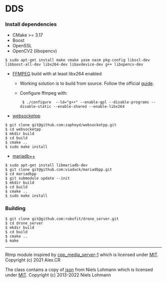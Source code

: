 # DDS

### Install dependencies
* CMake >= 3.17
* Boost
* OpenSSL
* OpenCV2 (libopencv)
```
$ sudo apt-get install make cmake yasm nasm pkg-config libssl-dev libboost-all-dev libx264-dev libavdevice-dev g++ libopencv-dev
```

* [FFMPEG](https://git.ffmpeg.org/ffmpeg.git) build with at least libx264 enabled

  * Working solution is to build from source. Follow the official [guide](https://trac.ffmpeg.org/wiki/CompilationGuide/Ubuntu).
  * Configure ffmpeg with:
  
     ``` $ ./configure  --ld="g++" --enable-gpl --disable-programs --disable-static --enable-shared --enable-libx264```

* [websocketpp](https://github.com/zaphoyd/websocketpp)
```
$ git clone git@github.com:zaphoyd/websocketpp.git
$ cd websocketpp
$ mkdir build
$ cd build
$ cmake ..
$ sudo make install
```

* [mariadb++](https://github.com/viaduck/mariadbpp)
```
$ sudo apt-get install libmariadb-dev
$ git clone git@github.com:viaduck/mariadbpp.git
$ cd mariadbpp
$ git submodule update --init
$ mkdir build
$ cd build
$ cmake ..
$ sudo make install
```


### Building
```
$ git clone git@github.com:robofit/drone_server.git
$ cd drone_server
$ mkdir build
$ cd build
$ cmake ..
$ make
```
---
Rtmp module inspired by [cpp_media_server-1](https://github.com/grandi23/cpp_media_server-1) which is licensed under [MIT](https://opensource.org/licenses/MIT). Copyright (c) 2021 Alex.CR

The class contains a copy of [json](https://github.com/nlohmann/json) from Niels Lohmann which is licensed under [MIT](https://opensource.org/licenses/MIT). Copyright (c) 2013-2022 Niels Lohmann
